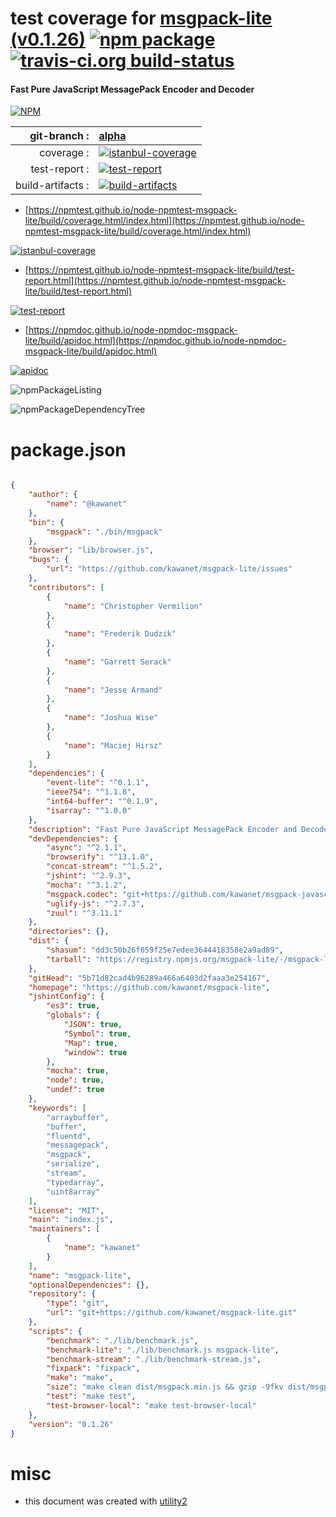 # test coverage for  [msgpack-lite (v0.1.26)](https://github.com/kawanet/msgpack-lite)  [![npm package](https://img.shields.io/npm/v/npmtest-msgpack-lite.svg?style=flat-square)](https://www.npmjs.org/package/npmtest-msgpack-lite) [![travis-ci.org build-status](https://api.travis-ci.org/npmtest/node-npmtest-msgpack-lite.svg)](https://travis-ci.org/npmtest/node-npmtest-msgpack-lite)
#### Fast Pure JavaScript MessagePack Encoder and Decoder

[![NPM](https://nodei.co/npm/msgpack-lite.png?downloads=true&downloadRank=true&stars=true)](https://www.npmjs.com/package/msgpack-lite)

| git-branch : | [alpha](https://github.com/npmtest/node-npmtest-msgpack-lite/tree/alpha)|
|--:|:--|
| coverage : | [![istanbul-coverage](https://npmtest.github.io/node-npmtest-msgpack-lite/build/coverage.badge.svg)](https://npmtest.github.io/node-npmtest-msgpack-lite/build/coverage.html/index.html)|
| test-report : | [![test-report](https://npmtest.github.io/node-npmtest-msgpack-lite/build/test-report.badge.svg)](https://npmtest.github.io/node-npmtest-msgpack-lite/build/test-report.html)|
| build-artifacts : | [![build-artifacts](https://npmtest.github.io/node-npmtest-msgpack-lite/glyphicons_144_folder_open.png)](https://github.com/npmtest/node-npmtest-msgpack-lite/tree/gh-pages/build)|

- [https://npmtest.github.io/node-npmtest-msgpack-lite/build/coverage.html/index.html](https://npmtest.github.io/node-npmtest-msgpack-lite/build/coverage.html/index.html)

[![istanbul-coverage](https://npmtest.github.io/node-npmtest-msgpack-lite/build/screenCapture.buildCi.browser.%252Ftmp%252Fbuild%252Fcoverage.lib.html.png)](https://npmtest.github.io/node-npmtest-msgpack-lite/build/coverage.html/index.html)

- [https://npmtest.github.io/node-npmtest-msgpack-lite/build/test-report.html](https://npmtest.github.io/node-npmtest-msgpack-lite/build/test-report.html)

[![test-report](https://npmtest.github.io/node-npmtest-msgpack-lite/build/screenCapture.buildCi.browser.%252Ftmp%252Fbuild%252Ftest-report.html.png)](https://npmtest.github.io/node-npmtest-msgpack-lite/build/test-report.html)

- [https://npmdoc.github.io/node-npmdoc-msgpack-lite/build/apidoc.html](https://npmdoc.github.io/node-npmdoc-msgpack-lite/build/apidoc.html)

[![apidoc](https://npmdoc.github.io/node-npmdoc-msgpack-lite/build/screenCapture.buildCi.browser.%252Ftmp%252Fbuild%252Fapidoc.html.png)](https://npmdoc.github.io/node-npmdoc-msgpack-lite/build/apidoc.html)

![npmPackageListing](https://npmtest.github.io/node-npmtest-msgpack-lite/build/screenCapture.npmPackageListing.svg)

![npmPackageDependencyTree](https://npmtest.github.io/node-npmtest-msgpack-lite/build/screenCapture.npmPackageDependencyTree.svg)



# package.json

```json

{
    "author": {
        "name": "@kawanet"
    },
    "bin": {
        "msgpack": "./bin/msgpack"
    },
    "browser": "lib/browser.js",
    "bugs": {
        "url": "https://github.com/kawanet/msgpack-lite/issues"
    },
    "contributors": [
        {
            "name": "Christopher Vermilion"
        },
        {
            "name": "Frederik Dudzik"
        },
        {
            "name": "Garrett Serack"
        },
        {
            "name": "Jesse Armand"
        },
        {
            "name": "Joshua Wise"
        },
        {
            "name": "Maciej Hirsz"
        }
    ],
    "dependencies": {
        "event-lite": "^0.1.1",
        "ieee754": "^1.1.8",
        "int64-buffer": "^0.1.9",
        "isarray": "^1.0.0"
    },
    "description": "Fast Pure JavaScript MessagePack Encoder and Decoder",
    "devDependencies": {
        "async": "^2.1.1",
        "browserify": "^13.1.0",
        "concat-stream": "^1.5.2",
        "jshint": "^2.9.3",
        "mocha": "^3.1.2",
        "msgpack.codec": "git+https://github.com/kawanet/msgpack-javascript.git#msgpack.codec",
        "uglify-js": "^2.7.3",
        "zuul": "^3.11.1"
    },
    "directories": {},
    "dist": {
        "shasum": "dd3c50b26f059f25e7edee3644418358e2a9ad89",
        "tarball": "https://registry.npmjs.org/msgpack-lite/-/msgpack-lite-0.1.26.tgz"
    },
    "gitHead": "5b71d82cad4b96289a466a6403d2faaa3e254167",
    "homepage": "https://github.com/kawanet/msgpack-lite",
    "jshintConfig": {
        "es3": true,
        "globals": {
            "JSON": true,
            "Symbol": true,
            "Map": true,
            "window": true
        },
        "mocha": true,
        "node": true,
        "undef": true
    },
    "keywords": [
        "arraybuffer",
        "buffer",
        "fluentd",
        "messagepack",
        "msgpack",
        "serialize",
        "stream",
        "typedarray",
        "uint8array"
    ],
    "license": "MIT",
    "main": "index.js",
    "maintainers": [
        {
            "name": "kawanet"
        }
    ],
    "name": "msgpack-lite",
    "optionalDependencies": {},
    "repository": {
        "type": "git",
        "url": "git+https://github.com/kawanet/msgpack-lite.git"
    },
    "scripts": {
        "benchmark": "./lib/benchmark.js",
        "benchmark-lite": "./lib/benchmark.js msgpack-lite",
        "benchmark-stream": "./lib/benchmark-stream.js",
        "fixpack": "fixpack",
        "make": "make",
        "size": "make clean dist/msgpack.min.js && gzip -9fkv dist/msgpack.min.js && ls -l dist",
        "test": "make test",
        "test-browser-local": "make test-browser-local"
    },
    "version": "0.1.26"
}
```



# misc
- this document was created with [utility2](https://github.com/kaizhu256/node-utility2)
